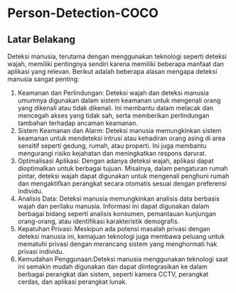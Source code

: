 # Person-Detection-COCO
 
## Latar Belakang
Deteksi manusia, terutama dengan menggunakan teknologi seperti deteksi wajah, memiliki pentingnya sendiri karena memiliki beberapa manfaat dan aplikasi yang relevan. Berikut adalah beberapa alasan mengapa deteksi manusia sangat penting:

1. Keamanan dan Perlindungan: Deteksi wajah dan deteksi manusia umumnya digunakan dalam sistem keamanan untuk mengenali orang yang dikenali atau tidak dikenali. Ini membantu dalam melacak dan mencegah akses yang tidak sah, serta memberikan perlindungan tambahan terhadap ancaman keamanan.
2. Sistem Keamanan dan Alarm: Deteksi manusia memungkinkan sistem keamanan untuk mendeteksi intrusi atau kehadiran orang asing di area sensitif seperti gedung, rumah, atau properti. Ini juga membantu mengurangi risiko kejahatan dan meningkatkan respons darurat.
3. Optimalisasi Aplikasi: Dengan adanya deteksi wajah, aplikasi dapat dioptimalkan untuk berbagai tujuan. Misalnya, dalam pengaturan rumah pintar, deteksi wajah dapat digunakan untuk mengenali penghuni rumah dan mengaktifkan perangkat secara otomatis sesuai dengan preferensi individu.
4. Analisis Data: Deteksi manusia memungkinkan analisis data berbasis wajah dan perilaku manusia. Informasi ini dapat digunakan dalam berbagai bidang seperti analisis konsumen, pemantauan kunjungan orang-orang, atau identifikasi karakteristik demografis.
5. Kepatuhan Privasi: Meskipun ada potensi masalah privasi dengan deteksi manusia ini, kemajuan teknologi juga membawa peluang untuk mematuhi privasi dengan merancang sistem yang menghormati hak privasi individu.
6. Kemudahan Penggunaan:Deteksi manusia menggunakan teknologi saat ini semakin mudah digunakan dan dapat diintegrasikan ke dalam berbagai perangkat dan sistem, seperti kamera CCTV, perangkat cerdas, dan aplikasi perangkat lunak. 
